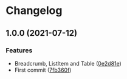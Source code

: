 # Changelog

## 1.0.0 (2021-07-12)


### Features

* Breadcrumb, ListItem and Table ([0e2d81e](https://www.github.com/indivorg/kit/commit/0e2d81e6c3fea2aa557d9a8dd4dcddc8b33a8f88))
* First commit ([7fb360f](https://www.github.com/indivorg/kit/commit/7fb360face1f5c847d85d2b70050e802722404d5))
